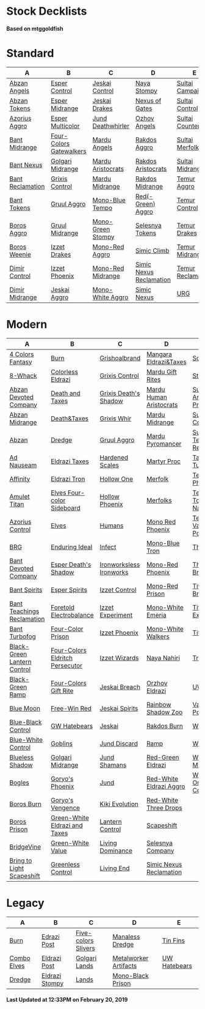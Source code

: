# Stock Decklists
#### Based on mtggoldfish


# Standard

|                                 A                                  |                                        B                                         |                                  C                                   |                                        D                                         |                                  E                                   |
|--------------------------------------------------------------------|----------------------------------------------------------------------------------|----------------------------------------------------------------------|----------------------------------------------------------------------------------|----------------------------------------------------------------------|
|[Abzan Angels](./mtggoldfish/Standard/decks/Abzan_Angels.md)        |[Esper Control](./mtggoldfish/Standard/decks/Esper_Control.md)                    |[Jeskai Control](./mtggoldfish/Standard/decks/Jeskai_Control.md)      |[Naya Stompy](./mtggoldfish/Standard/decks/Naya_Stompy.md)                        |[Sultai Campaign](./mtggoldfish/Standard/decks/Sultai_Campaign.md)    |
|[Abzan Tokens](./mtggoldfish/Standard/decks/Abzan_Tokens.md)        |[Esper Midrange](./mtggoldfish/Standard/decks/Esper_Midrange.md)                  |[Jeskai Drakes](./mtggoldfish/Standard/decks/Jeskai_Drakes.md)        |[Nexus of Gates](./mtggoldfish/Standard/decks/Nexus_of_Gates.md)                  |[Sultai Control](./mtggoldfish/Standard/decks/Sultai_Control.md)      |
|[Azorius Aggro](./mtggoldfish/Standard/decks/Azorius_Aggro.md)      |[Esper Multicolor](./mtggoldfish/Standard/decks/Esper_Multicolor.md)              |[Jund Deathwhirler](./mtggoldfish/Standard/decks/Jund_Deathwhirler.md)|[Ozhov Angels](./mtggoldfish/Standard/decks/Ozhov_Angels.md)                      |[Sultai Counters](./mtggoldfish/Standard/decks/Sultai_Counters.md)    |
|[Bant Midrange](./mtggoldfish/Standard/decks/Bant_Midrange.md)      |[Four-Colors Gatewalkers](./mtggoldfish/Standard/decks/Four-Colors_Gatewalkers.md)|[Mardu Angels](./mtggoldfish/Standard/decks/Mardu_Angels.md)          |[Rakdos Aggro](./mtggoldfish/Standard/decks/Rakdos_Aggro.md)                      |[Sultai Merfolks](./mtggoldfish/Standard/decks/Sultai_Merfolks.md)    |
|[Bant Nexus](./mtggoldfish/Standard/decks/Bant_Nexus.md)            |[Golgari Midrange](./mtggoldfish/Standard/decks/Golgari_Midrange.md)              |[Mardu Aristocrats](./mtggoldfish/Standard/decks/Mardu_Aristocrats.md)|[Rakdos Aristocrats](./mtggoldfish/Standard/decks/Rakdos_Aristocrats.md)          |[Sultai Midrange](./mtggoldfish/Standard/decks/Sultai_Midrange.md)    |
|[Bant Reclamation](./mtggoldfish/Standard/decks/Bant_Reclamation.md)|[Grixis Control](./mtggoldfish/Standard/decks/Grixis_Control.md)                  |[Mardu Midrange](./mtggoldfish/Standard/decks/Mardu_Midrange.md)      |[Rakdos Midrange](./mtggoldfish/Standard/decks/Rakdos_Midrange.md)                |[Temur Aggro](./mtggoldfish/Standard/decks/Temur_Aggro.md)            |
|[Bant Tokens](./mtggoldfish/Standard/decks/Bant_Tokens.md)          |[Gruul Aggro](./mtggoldfish/Standard/decks/Gruul_Aggro.md)                        |[Mono-Blue Tempo](./mtggoldfish/Standard/decks/Mono-Blue_Tempo.md)    |[Red(-Green) Aggro](./mtggoldfish/Standard/decks/Red(-Green)_Aggro.md)            |[Temur Control](./mtggoldfish/Standard/decks/Temur_Control.md)        |
|[Boros Aggro](./mtggoldfish/Standard/decks/Boros_Aggro.md)          |[Gruul Midrange](./mtggoldfish/Standard/decks/Gruul_Midrange.md)                  |[Mono-Green Stompy](./mtggoldfish/Standard/decks/Mono-Green_Stompy.md)|[Selesnya Tokens](./mtggoldfish/Standard/decks/Selesnya_Tokens.md)                |[Temur Drakes](./mtggoldfish/Standard/decks/Temur_Drakes.md)          |
|[Boros Weenie](./mtggoldfish/Standard/decks/Boros_Weenie.md)        |[Izzet Drakes](./mtggoldfish/Standard/decks/Izzet_Drakes.md)                      |[Mono-Red Aggro](./mtggoldfish/Standard/decks/Mono-Red_Aggro.md)      |[Simic Climb](./mtggoldfish/Standard/decks/Simic_Climb.md)                        |[Temur Midrange](./mtggoldfish/Standard/decks/Temur_Midrange.md)      |
|[Dimir Control](./mtggoldfish/Standard/decks/Dimir_Control.md)      |[Izzet Phoenix](./mtggoldfish/Standard/decks/Izzet_Phoenix.md)                    |[Mono-Red Midrange](./mtggoldfish/Standard/decks/Mono-Red_Midrange.md)|[Simic Nexus Reclamation](./mtggoldfish/Standard/decks/Simic_Nexus_Reclamation.md)|[Temur Reclamation](./mtggoldfish/Standard/decks/Temur_Reclamation.md)|
|[Dimir Midrange](./mtggoldfish/Standard/decks/Dimir_Midrange.md)    |[Jeskai Aggro](./mtggoldfish/Standard/decks/Jeskai_Aggro.md)                      |[Mono-White Aggro](./mtggoldfish/Standard/decks/Mono-White_Aggro.md)  |[Simic Nexus](./mtggoldfish/Standard/decks/Simic_Nexus.md)                        |[URG](./mtggoldfish/Standard/decks/URG.md)                            |


# Modern

|                                           A                                            |                                               B                                                |                                       C                                        |                                         D                                          |                                           E                                            |
|----------------------------------------------------------------------------------------|------------------------------------------------------------------------------------------------|--------------------------------------------------------------------------------|------------------------------------------------------------------------------------|----------------------------------------------------------------------------------------|
|[4 Colors Fantasy](./mtggoldfish/Modern/decks/4_Colors_Fantasy.md)                      |[Burn](./mtggoldfish/Modern/decks/Burn.md)                                                      |[Grishoalbrand](./mtggoldfish/Modern/decks/Grishoalbrand.md)                    |[Mangara Eldrazi&amp;Taxes](./mtggoldfish/Modern/decks/Mangara_Eldrazi&amp;Taxes.md)|[Soul Sisters](./mtggoldfish/Modern/decks/Soul_Sisters.md)                              |
|[8-Whack](./mtggoldfish/Modern/decks/8-Whack.md)                                        |[Colorless Eldrazi](./mtggoldfish/Modern/decks/Colorless_Eldrazi.md)                            |[Grixis Control](./mtggoldfish/Modern/decks/Grixis_Control.md)                  |[Mardu Gift Rites](./mtggoldfish/Modern/decks/Mardu_Gift_Rites.md)                  |[Storm](./mtggoldfish/Modern/decks/Storm.md)                                            |
|[Abzan Devoted Company](./mtggoldfish/Modern/decks/Abzan_Devoted_Company.md)            |[Death and Taxes](./mtggoldfish/Modern/decks/Death_and_Taxes.md)                                |[Grixis Death's Shadow](./mtggoldfish/Modern/decks/Grixis_Death's_Shadow.md)    |[Mardu Human Aristocrats](./mtggoldfish/Modern/decks/Mardu_Human_Aristocrats.md)    |[Sultai Artifact Prison](./mtggoldfish/Modern/decks/Sultai_Artifact_Prison.md)          |
|[Abzan Midrange](./mtggoldfish/Modern/decks/Abzan_Midrange.md)                          |[Death&amp;Taxes](./mtggoldfish/Modern/decks/Death&amp;Taxes.md)                                |[Grixis Whir](./mtggoldfish/Modern/decks/Grixis_Whir.md)                        |[Mardu Midrange](./mtggoldfish/Modern/decks/Mardu_Midrange.md)                      |[Sultai Control](./mtggoldfish/Modern/decks/Sultai_Control.md)                          |
|[Abzan](./mtggoldfish/Modern/decks/Abzan.md)                                            |[Dredge](./mtggoldfish/Modern/decks/Dredge.md)                                                  |[Gruul Aggro](./mtggoldfish/Modern/decks/Gruul_Aggro.md)                        |[Mardu Pyromancer](./mtggoldfish/Modern/decks/Mardu_Pyromancer.md)                  |[Sultai Teaching Reclamation](./mtggoldfish/Modern/decks/Sultai_Teaching_Reclamation.md)|
|[Ad Nauseam](./mtggoldfish/Modern/decks/Ad_Nauseam.md)                                  |[Eldrazi Taxes](./mtggoldfish/Modern/decks/Eldrazi_Taxes.md)                                    |[Hardened Scales](./mtggoldfish/Modern/decks/Hardened_Scales.md)                |[Martyr Proc](./mtggoldfish/Modern/decks/Martyr_Proc.md)                            |[Taking Turns](./mtggoldfish/Modern/decks/Taking_Turns.md)                              |
|[Affinity](./mtggoldfish/Modern/decks/Affinity.md)                                      |[Eldrazi Tron](./mtggoldfish/Modern/decks/Eldrazi_Tron.md)                                      |[Hollow One](./mtggoldfish/Modern/decks/Hollow_One.md)                          |[Merfolk](./mtggoldfish/Modern/decks/Merfolk.md)                                    |[Temur Phoenix](./mtggoldfish/Modern/decks/Temur_Phoenix.md)                            |
|[Amulet Titan](./mtggoldfish/Modern/decks/Amulet_Titan.md)                              |[Elves Four-color Sideboard](./mtggoldfish/Modern/decks/Elves_Four-color_Sideboard.md)          |[Hollow Phoenix](./mtggoldfish/Modern/decks/Hollow_Phoenix.md)                  |[Merfolks](./mtggoldfish/Modern/decks/Merfolks.md)                                  |[Temur Tooth and Nail](./mtggoldfish/Modern/decks/Temur_Tooth_and_Nail.md)              |
|[Azorius Control](./mtggoldfish/Modern/decks/Azorius_Control.md)                        |[Elves](./mtggoldfish/Modern/decks/Elves.md)                                                    |[Humans](./mtggoldfish/Modern/decks/Humans.md)                                  |[Mono Red Phoenix](./mtggoldfish/Modern/decks/Mono_Red_Phoenix.md)                  |[Temur Vannifar Pod](./mtggoldfish/Modern/decks/Temur_Vannifar_Pod.md)                  |
|[BRG](./mtggoldfish/Modern/decks/BRG.md)                                                |[Enduring Ideal](./mtggoldfish/Modern/decks/Enduring_Ideal.md)                                  |[Infect](./mtggoldfish/Modern/decks/Infect.md)                                  |[Mono-Blue Tron](./mtggoldfish/Modern/decks/Mono-Blue_Tron.md)                      |[The Rock](./mtggoldfish/Modern/decks/The_Rock.md)                                      |
|[Bant Devoted Company](./mtggoldfish/Modern/decks/Bant_Devoted_Company.md)              |[Esper Death's Shadow](./mtggoldfish/Modern/decks/Esper_Death's_Shadow.md)                      |[Ironworksless Ironworks](./mtggoldfish/Modern/decks/Ironworksless_Ironworks.md)|[Mono-Red Phoenix](./mtggoldfish/Modern/decks/Mono-Red_Phoenix.md)                  |[Through the Breach](./mtggoldfish/Modern/decks/Through_the_Breach.md)                  |
|[Bant Spirits](./mtggoldfish/Modern/decks/Bant_Spirits.md)                              |[Esper Spirits](./mtggoldfish/Modern/decks/Esper_Spirits.md)                                    |[Izzet Control](./mtggoldfish/Modern/decks/Izzet_Control.md)                    |[Mono-Red Prison](./mtggoldfish/Modern/decks/Mono-Red_Prison.md)                    |[Titan Breach](./mtggoldfish/Modern/decks/Titan_Breach.md)                              |
|[Bant Teachings Reclamation](./mtggoldfish/Modern/decks/Bant_Teachings_Reclamation.md)  |[Foretold Electrobalance](./mtggoldfish/Modern/decks/Foretold_Electrobalance.md)                |[Izzet Experiment](./mtggoldfish/Modern/decks/Izzet_Experiment.md)              |[Mono-White Emeria](./mtggoldfish/Modern/decks/Mono-White_Emeria.md)                |[Titan Experiment](./mtggoldfish/Modern/decks/Titan_Experiment.md)                      |
|[Bant Turbofog](./mtggoldfish/Modern/decks/Bant_Turbofog.md)                            |[Four-Color Prison](./mtggoldfish/Modern/decks/Four-Color_Prison.md)                            |[Izzet Phoenix](./mtggoldfish/Modern/decks/Izzet_Phoenix.md)                    |[Mono-White Walkers](./mtggoldfish/Modern/decks/Mono-White_Walkers.md)              |[TitanShift](./mtggoldfish/Modern/decks/TitanShift.md)                                  |
|[Black-Green Lantern Control](./mtggoldfish/Modern/decks/Black-Green_Lantern_Control.md)|[Four-Colors Eldritch Persecutor](./mtggoldfish/Modern/decks/Four-Colors_Eldritch_Persecutor.md)|[Izzet Wizards](./mtggoldfish/Modern/decks/Izzet_Wizards.md)                    |[Naya Nahiri](./mtggoldfish/Modern/decks/Naya_Nahiri.md)                            |[Tron](./mtggoldfish/Modern/decks/Tron.md)                                              |
|[Black-Green Ramp](./mtggoldfish/Modern/decks/Black-Green_Ramp.md)                      |[Four-Colors Gift Rite](./mtggoldfish/Modern/decks/Four-Colors_Gift_Rite.md)                    |[Jeskai Breach](./mtggoldfish/Modern/decks/Jeskai_Breach.md)                    |[Orzhov Eldrazi](./mtggoldfish/Modern/decks/Orzhov_Eldrazi.md)                      |[UW Spirits](./mtggoldfish/Modern/decks/UW_Spirits.md)                                  |
|[Blue Moon](./mtggoldfish/Modern/decks/Blue_Moon.md)                                    |[Free-Win Red](./mtggoldfish/Modern/decks/Free-Win_Red.md)                                      |[Jeskai Spirits](./mtggoldfish/Modern/decks/Jeskai_Spirits.md)                  |[Rainbow Shadow Zoo](./mtggoldfish/Modern/decks/Rainbow_Shadow_Zoo.md)              |[Vannifar Pod](./mtggoldfish/Modern/decks/Vannifar_Pod.md)                              |
|[Blue-Black Control](./mtggoldfish/Modern/decks/Blue-Black_Control.md)                  |[GW Hatebears](./mtggoldfish/Modern/decks/GW_Hatebears.md)                                      |[Jeskai](./mtggoldfish/Modern/decks/Jeskai.md)                                  |[Rakdos Burn](./mtggoldfish/Modern/decks/Rakdos_Burn.md)                            |[WUG](./mtggoldfish/Modern/decks/WUG.md)                                                |
|[Blue-White Control](./mtggoldfish/Modern/decks/Blue-White_Control.md)                  |[Goblins](./mtggoldfish/Modern/decks/Goblins.md)                                                |[Jund Discard](./mtggoldfish/Modern/decks/Jund_Discard.md)                      |[Ramp](./mtggoldfish/Modern/decks/Ramp.md)                                          |[WUR](./mtggoldfish/Modern/decks/WUR.md)                                                |
|[Blueless Shadow](./mtggoldfish/Modern/decks/Blueless_Shadow.md)                        |[Golgari Midrange](./mtggoldfish/Modern/decks/Golgari_Midrange.md)                              |[Jund Shamans](./mtggoldfish/Modern/decks/Jund_Shamans.md)                      |[Red-Green Eldrazi](./mtggoldfish/Modern/decks/Red-Green_Eldrazi.md)                |[White-Blue Midrange](./mtggoldfish/Modern/decks/White-Blue_Midrange.md)                |
|[Bogles](./mtggoldfish/Modern/decks/Bogles.md)                                          |[Goryo's Phoenix](./mtggoldfish/Modern/decks/Goryo's_Phoenix.md)                                |[Jund](./mtggoldfish/Modern/decks/Jund.md)                                      |[Red-White Eldrazi Aggro](./mtggoldfish/Modern/decks/Red-White_Eldrazi_Aggro.md)    |[White-Blue One-ofs Control](./mtggoldfish/Modern/decks/White-Blue_One-ofs_Control.md)  |
|[Boros Burn](./mtggoldfish/Modern/decks/Boros_Burn.md)                                  |[Goryo's Vengence](./mtggoldfish/Modern/decks/Goryo's_Vengence.md)                              |[Kiki Evolution](./mtggoldfish/Modern/decks/Kiki_Evolution.md)                  |[Red-White Three Drops](./mtggoldfish/Modern/decks/Red-White_Three_Drops.md)        |                                                                                        |
|[Boros Prison](./mtggoldfish/Modern/decks/Boros_Prison.md)                              |[Green-White Eldrazi and Taxes](./mtggoldfish/Modern/decks/Green-White_Eldrazi_and_Taxes.md)    |[Lantern Control](./mtggoldfish/Modern/decks/Lantern_Control.md)                |[Scapeshift](./mtggoldfish/Modern/decks/Scapeshift.md)                              |                                                                                        |
|[BridgeVine](./mtggoldfish/Modern/decks/BridgeVine.md)                                  |[Green-White Value](./mtggoldfish/Modern/decks/Green-White_Value.md)                            |[Living Dominance](./mtggoldfish/Modern/decks/Living_Dominance.md)              |[Selesnya Company](./mtggoldfish/Modern/decks/Selesnya_Company.md)                  |                                                                                        |
|[Bring to Light Scapeshift](./mtggoldfish/Modern/decks/Bring_to_Light_Scapeshift.md)    |[Greenless Control](./mtggoldfish/Modern/decks/Greenless_Control.md)                            |[Living End](./mtggoldfish/Modern/decks/Living_End.md)                          |[Simic Nexus Reclamation](./mtggoldfish/Modern/decks/Simic_Nexus_Reclamation.md)    |                                                                                        |


# Legacy

|                           A                            |                              B                               |                                   C                                    |                                     D                                      |                            E                             |
|--------------------------------------------------------|--------------------------------------------------------------|------------------------------------------------------------------------|----------------------------------------------------------------------------|----------------------------------------------------------|
|[Burn](./mtggoldfish/Legacy/decks/Burn.md)              |[Edrazi Post](./mtggoldfish/Legacy/decks/Edrazi_Post.md)      |[Five-colors Slivers](./mtggoldfish/Legacy/decks/Five-colors_Slivers.md)|[Manaless Dredge](./mtggoldfish/Legacy/decks/Manaless_Dredge.md)            |[Tin Fins](./mtggoldfish/Legacy/decks/Tin_Fins.md)        |
|[Combo Elves](./mtggoldfish/Legacy/decks/Combo_Elves.md)|[Eldrazi Post](./mtggoldfish/Legacy/decks/Eldrazi_Post.md)    |[Golgari Lands](./mtggoldfish/Legacy/decks/Golgari_Lands.md)            |[Metalworker Artifacts](./mtggoldfish/Legacy/decks/Metalworker_Artifacts.md)|[UW Hatebears](./mtggoldfish/Legacy/decks/UW_Hatebears.md)|
|[Dredge](./mtggoldfish/Legacy/decks/Dredge.md)          |[Eldrazi Stompy](./mtggoldfish/Legacy/decks/Eldrazi_Stompy.md)|[Lands](./mtggoldfish/Legacy/decks/Lands.md)                            |[Mono-Black Prison](./mtggoldfish/Legacy/decks/Mono-Black_Prison.md)        |                                                          |



#### Last Updated at 12:33PM on February 20, 2019